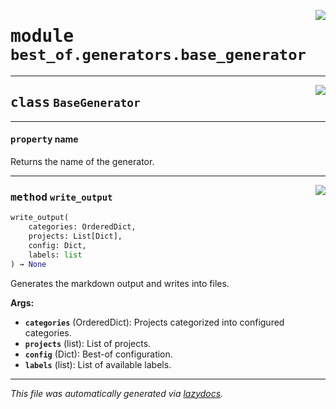 <!-- markdownlint-disable -->

<a href="https://github.com/best-of-lists/best-of-generator/blob/main/src/best_of/generators/base_generator.py#L0"><img align="right" style="float:right;" src="https://img.shields.io/badge/-source-cccccc?style=flat-square"></a>

# <kbd>module</kbd> `best_of.generators.base_generator`






---

<a href="https://github.com/best-of-lists/best-of-generator/blob/main/src/best_of/generators/base_generator.py#L8"><img align="right" style="float:right;" src="https://img.shields.io/badge/-source-cccccc?style=flat-square"></a>

## <kbd>class</kbd> `BaseGenerator`





---

#### <kbd>property</kbd> name

Returns the name of the generator. 



---

<a href="https://github.com/best-of-lists/best-of-generator/blob/main/src/best_of/generators/base_generator.py#L15"><img align="right" style="float:right;" src="https://img.shields.io/badge/-source-cccccc?style=flat-square"></a>

### <kbd>method</kbd> `write_output`

```python
write_output(
    categories: OrderedDict,
    projects: List[Dict],
    config: Dict,
    labels: list
) → None
```

Generates the markdown output and writes into files. 



**Args:**
 
 - <b>`categories`</b> (OrderedDict):  Projects categorized into configured categories. 
 - <b>`projects`</b> (list):  List of projects. 
 - <b>`config`</b> (Dict):  Best-of configuration. 
 - <b>`labels`</b> (list):  List of available labels. 




---

_This file was automatically generated via [lazydocs](https://github.com/ml-tooling/lazydocs)._
